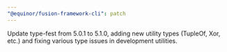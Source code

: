 ```yaml
---
"@equinor/fusion-framework-cli": patch
---
```


Update type-fest from 5.0.1 to 5.1.0, adding new utility types (TupleOf, Xor, etc.) and fixing various type issues in development utilities.
